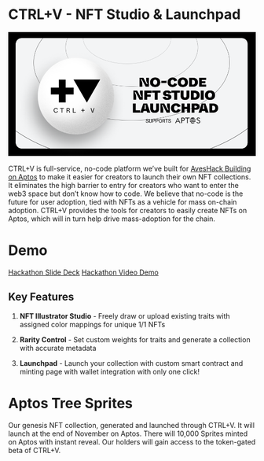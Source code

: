 # CTRL+V - NFT Studio & Launchpad
![CTRL+V Banner](https://github.com/ctrlvagency/CtrlvMinter/blob/main/ctrlvbanner.png "Banner")

CTRL+V is full-service, no-code platform we’ve built for [AvesHack Building on Aptos](https://dorahacks.io/hackathon/41/) to make it easier for creators to launch their own NFT collections. It eliminates the high barrier to entry for creators who want to enter the web3 space but don’t know how to code. We believe that no-code is the future for user adoption, tied with NFTs as a vehicle for mass on-chain adoption. CTRL+V provides the tools for creators to easily create NFTs on Aptos, which will in turn help drive mass-adoption for the chain.

# Demo

[Hackathon Slide Deck](https://drive.google.com/file/d/1sfeEK9J17PdoccD2pW0RNVKTL0ES5WyE/view?usp=share_link)
[Hackathon Video Demo](https://youtu.be/0UmCu1uTgvI)

## Key Features

1. **NFT Illustrator Studio** - Freely draw or upload existing traits with assigned color mappings for unique 1/1 NFTs

2. **Rarity Control** - Set custom weights for traits and generate a collection with accurate metadata

3. **Launchpad** - Launch your collection with custom smart contract and minting page with wallet integration with only one click!

# Aptos Tree Sprites

Our genesis NFT collection, generated and launched through CTRL+V. It will launch at the end of November on Aptos. There will 10,000 Sprites minted on Aptos with instant reveal. Our holders will gain access to the token-gated beta of CTRL+V.
